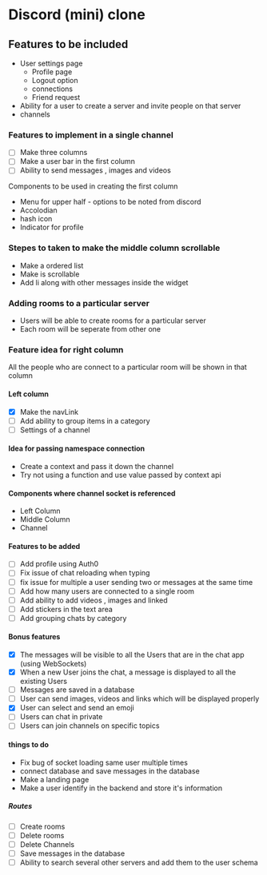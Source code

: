 # Discord (mini) clone

## Features to be included

- User settings page
  - Profile page
  - Logout option
  - connections
  - Friend request
- Ability for a user to create a server and invite people on that server
- channels

### Features to implement in a single channel

- [ ] Make three columns
- [ ] Make a user bar in the first column
- [ ] Ability to send messages , images and videos

Components to be used in creating the first column

- Menu for upper half - options to be noted from discord
- Accolodian
- hash icon
- Indicator for profile

### Stepes to taken to make the middle column scrollable

- Make a ordered list
- Make is scrollable
- Add li along with other messages inside the widget

### Adding rooms to a particular server

- Users will be able to create rooms for a particular server
- Each room will be seperate from other one

### Feature idea for right column

All the people who are connect to a particular room will be shown in that column

#### Left column

- [x] Make the navLink
- [ ] Add ability to group items in a category
- [ ] Settings of a channel

#### Idea for passing namespace connection

- Create a context and pass it down the channel
- Try not using a function and use value passed by context api

#### Components where channel socket is referenced

- Left Column
- Middle Column
- Channel

#### Features to be added

- [ ] Add profile using Auth0
- [ ] Fix issue of chat reloading when typing
- [ ] fix issue for multiple a user sending two or messages at the same time
- [ ] Add how many users are connected to a single room
- [ ] Add ability to add videos , images and linked
- [ ] Add stickers in the text area
- [ ] Add grouping chats by category

#### Bonus features

- [x] The messages will be visible to all the Users that are in the chat app (using WebSockets)
- [x] When a new User joins the chat, a message is displayed to all the existing Users
- [ ] Messages are saved in a database
- [ ] User can send images, videos and links which will be displayed properly
- [x] User can select and send an emoji
- [ ] Users can chat in private
- [ ] Users can join channels on specific topics

#### things to do

- Fix bug of socket loading same user multiple times
- connect database and save messages in the database
- Make a landing page
- Make a user identify in the backend and store it's information

##### Routes

- [ ] Create rooms
- [ ] Delete rooms
- [ ] Delete Channels
- [ ] Save messages in the database
- [ ] Ability to search several other servers and add them to the user schema
